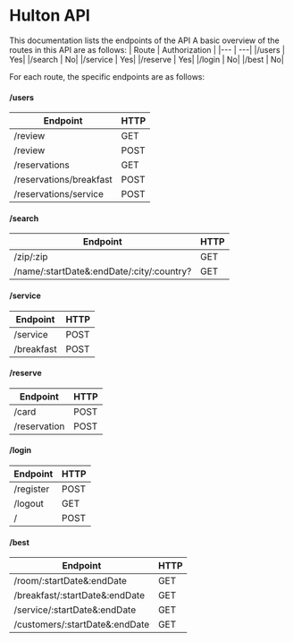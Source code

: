 # Hulton API
This documentation lists the endpoints of the API
A basic overview of the routes in this API are as follows:
| Route | Authorization |
|--- | ---|
|/users | Yes|
|/search | No|
|/service | Yes|
|/reserve | Yes|
|/login | No|
|/best | No|

For each route, the specific endpoints are as follows:
#### /users
| Endpoint | HTTP |
|--- | ---|
|/review | GET |
|/review | POST |
|/reservations | GET |
|/reservations/breakfast | POST |
|/reservations/service | POST |

#### /search
| Endpoint | HTTP |
|--- | ---|
|/zip/:zip | GET |
|/name/:startDate&:endDate/:city/:country? | GET |

#### /service
| Endpoint | HTTP |
|--- | ---|
|/service | POST |
|/breakfast | POST |

#### /reserve
| Endpoint | HTTP |
|--- | ---|
|/card | POST |
|/reservation | POST |

#### /login
| Endpoint | HTTP |
|--- | ---|
|/register | POST |
|/logout | GET |
|/ | POST |

#### /best
| Endpoint | HTTP |
|--- | ---|
|/room/:startDate&:endDate | GET |
|/breakfast/:startDate&:endDate | GET |
|/service/:startDate&:endDate | GET |
|/customers/:startDate&:endDate | GET |